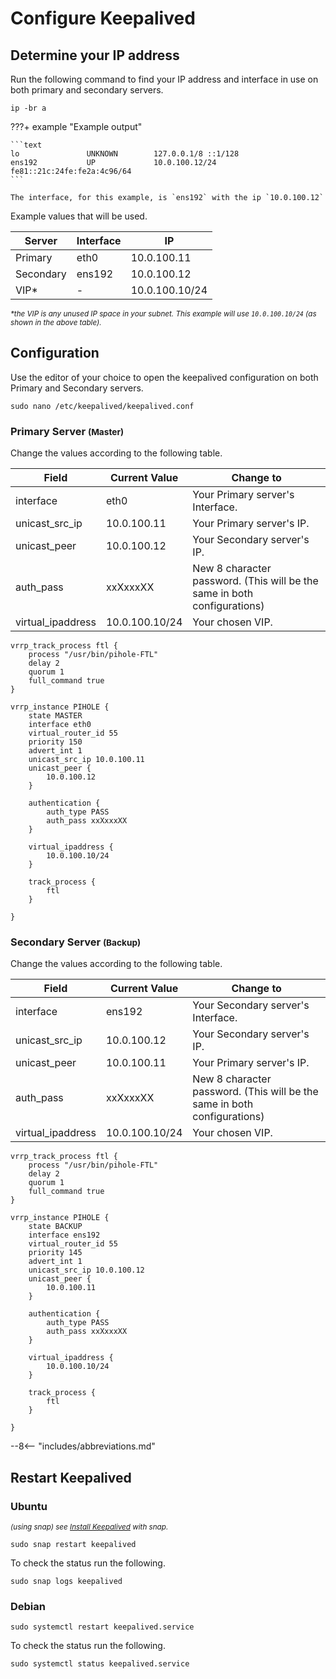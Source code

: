 # Configure Keepalived

## Determine your IP address

Run the following command to find your IP address and interface in use on both primary and secondary servers.

```shell
ip -br a
```

???+ example "Example output"

    ```text
    lo               UNKNOWN        127.0.0.1/8 ::1/128
    ens192           UP             10.0.100.12/24 fe81::21c:24fe:fe2a:4c96/64
    ```

    The interface, for this example, is `ens192` with the ip `10.0.100.12`

Example values that will be used.

Server | Interface | IP
------ | --------- | --
Primary | eth0 | 10.0.100.11
Secondary | ens192 | 10.0.100.12
VIP* | - | 10.0.100.10/24

<small>_\*the VIP is any unused IP space in your subnet. This example will use `10.0.100.10/24` (as shown in the above table)._</small>

## Configuration

Use the editor of your choice to open the keepalived configuration on both Primary and Secondary servers.

```shell
sudo nano /etc/keepalived/keepalived.conf
```

### Primary Server <small>(Master)</small>

Change the values according to the following table.

Field | Current Value | Change to
----- | ------------- | ---------
interface | eth0 | Your Primary server's Interface.
unicast_src_ip | 10.0.100.11 | Your Primary server's IP.
unicast_peer | 10.0.100.12 | Your Secondary server's IP.
auth_pass | xxXxxxXX | New 8 character password. (This will be the same in both configurations)
virtual_ipaddress | 10.0.100.10/24 | Your chosen VIP.

``` text hl_lines="10 14 16 21 25" title="Primary Server: /etc/keepalived/keepalived.conf"
vrrp_track_process ftl {
    process "/usr/bin/pihole-FTL"
    delay 2
    quorum 1
    full_command true
}

vrrp_instance PIHOLE {
    state MASTER
    interface eth0
    virtual_router_id 55
    priority 150
    advert_int 1
    unicast_src_ip 10.0.100.11
    unicast_peer {
        10.0.100.12
    }

    authentication {
        auth_type PASS
        auth_pass xxXxxxXX
    }

    virtual_ipaddress {
        10.0.100.10/24
    }

    track_process {
        ftl
    }

}
```

### Secondary Server <small>(Backup)</small>

Change the values according to the following table.

Field | Current Value | Change to
----- | ------------- | ---------
interface | ens192 | Your Secondary server's Interface.
unicast_src_ip | 10.0.100.12 | Your Secondary server's IP.
unicast_peer | 10.0.100.11 | Your Primary server's IP.
auth_pass | xxXxxxXX | New 8 character password. (This will be the same in both configurations)
virtual_ipaddress | 10.0.100.10/24 | Your chosen VIP.

``` text hl_lines="10 14 16 21 25" title="Secondary Server: /etc/keepalived/keepalived.conf"
vrrp_track_process ftl {
    process "/usr/bin/pihole-FTL"
    delay 2
    quorum 1
    full_command true
}

vrrp_instance PIHOLE {
    state BACKUP
    interface ens192
    virtual_router_id 55
    priority 145
    advert_int 1
    unicast_src_ip 10.0.100.12
    unicast_peer {
        10.0.100.11
    }

    authentication {
        auth_type PASS
        auth_pass xxXxxxXX
    }

    virtual_ipaddress {
        10.0.100.10/24
    }

    track_process {
        ftl
    }

}
```

--8<-- "includes/abbreviations.md"

## Restart Keepalived

### Ubuntu

<small>_(using snap) see [Install Keepalived](../install-keepalived/#ubuntu) with snap._</small>

```shell
sudo snap restart keepalived
```

To check the status run the following.

```shell
sudo snap logs keepalived
```

### Debian

```shell
sudo systemctl restart keepalived.service
```

To check the status run the following.

```shell
sudo systemctl status keepalived.service
```
